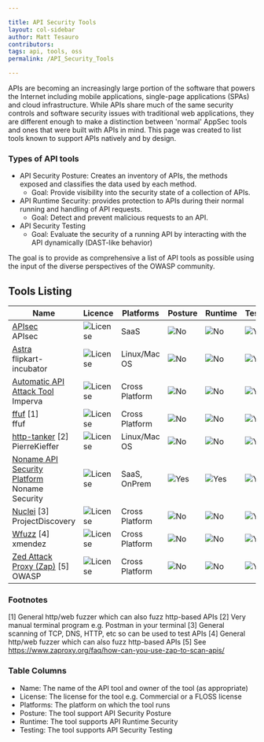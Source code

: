 ```yaml
---

title: API Security Tools
layout: col-sidebar
author: Matt Tesauro
contributors:
tags: api, tools, oss
permalink: /API_Security_Tools

---
```


APIs are becoming an increasingly large portion of the software that powers the Internet including mobile applications, single-page applications (SPAs) and cloud infrastructure. While APIs share much of the same security controls and software security issues with traditional web applications, they are different enough to make a distinction between 'normal' AppSec tools and ones that were built with APIs in mind.  This page was created to list tools known to support APIs natively and by design.

### Types of API tools

* API Security Posture: Creates an inventory of APIs, the methods exposed and classifies the data used by each method.
  * Goal: Provide visibility into the security state of a collection of APIs.
* API Runtime Security: provides protection to APIs during their normal running and handling of API requests.
  * Goal: Detect and prevent malicious requests to an API.
* API Security Testing
  * Goal: Evaluate the security of a running API by interacting with the API dynamically (DAST-like behavior)

The goal is to provide as comprehensive a list of API tools as possible using the input of the diverse perspectives of the OWASP community.

## Tools Listing

| Name                                               | Licence                                                                               | Platforms      | Posture                                                            | Runtime                                                            | Testing                                                            |
| ----                                               | ----                                                                                  | ----           | ----                                                               | ----                                                               | ----                                                               |
| [APIsec]</br>APIsec                                | ![License](https://img.shields.io/badge/License-Commercial-9cf.svg)                   | SaaS           | ![No](https://img.shields.io/badge/Supported-No-red.svg)           | ![No](https://img.shields.io/badge/Supported-No-red.svg)           | ![Yes](https://img.shields.io/badge/Supported-Yes-brightgreen.svg) |
| [Astra]</br>flipkart-incubator                     | ![License](https://img.shields.io/badge/license-Apache%202-4EB1BA.svg)                | Linux/Mac OS   | ![No](https://img.shields.io/badge/Supported-No-red.svg)           | ![No](https://img.shields.io/badge/Supported-No-red.svg)           | ![Yes](https://img.shields.io/badge/Supported-Yes-brightgreen.svg) |
| [Automatic API Attack Tool]</br>Imperva            | ![License](https://img.shields.io/badge/license-MIT-4EB1BA.svg)                       | Cross Platform | ![No](https://img.shields.io/badge/Supported-No-red.svg)           | ![No](https://img.shields.io/badge/Supported-No-red.svg)           | ![Yes](https://img.shields.io/badge/Supported-Yes-brightgreen.svg) |
| [ffuf] [1]</br>ffuf                                | ![License](https://img.shields.io/badge/license-MIT-4EB1BA.svg)                       | Cross Platform | ![No](https://img.shields.io/badge/Supported-No-red.svg)           | ![No](https://img.shields.io/badge/Supported-No-red.svg)           | ![Yes](https://img.shields.io/badge/Supported-Yes-brightgreen.svg) |
| [http-tanker] [2]</br>PierreKieffer                | ![License](https://img.shields.io/badge/license-BSD--2--Clause-4EB1BA.svg)            | Linux/Mac OS   | ![No](https://img.shields.io/badge/Supported-No-red.svg)           | ![No](https://img.shields.io/badge/Supported-No-red.svg)           | ![Yes](https://img.shields.io/badge/Supported-Yes-brightgreen.svg) |
| [Noname API Security Platform]</br>Noname Security | ![License](https://img.shields.io/badge/License-Commercial-9cf.svg)                   | SaaS, OnPrem   | ![Yes](https://img.shields.io/badge/Supported-Yes-brightgreen.svg) | ![Yes](https://img.shields.io/badge/Supported-Yes-brightgreen.svg) | ![Yes](https://img.shields.io/badge/Supported-Yes-brightgreen.svg) |
| [Nuclei] [3]</br>ProjectDiscovery                  | ![License](https://img.shields.io/badge/license-MIT-4EB1BA.svg)                       | Cross Platform | ![No](https://img.shields.io/badge/Supported-No-red.svg)           | ![No](https://img.shields.io/badge/Supported-No-red.svg)           | ![Yes](https://img.shields.io/badge/Supported-Yes-brightgreen.svg) |
| [Wfuzz] [4]</br>xmendez                            | ![License](https://img.shields.io/badge/license-GPL--2.0-4EB1BA.svg)                  | Cross Platform | ![No](https://img.shields.io/badge/Supported-No-red.svg)           | ![No](https://img.shields.io/badge/Supported-No-red.svg)           | ![Yes](https://img.shields.io/badge/Supported-Yes-brightgreen.svg) |
| [Zed Attack Proxy (Zap)] [5]</br>OWASP             | ![License](https://img.shields.io/badge/license-Apache%202-4EB1BA.svg)                | Cross Platform | ![No](https://img.shields.io/badge/Supported-No-red.svg)           | ![No](https://img.shields.io/badge/Supported-No-red.svg)           | ![Yes](https://img.shields.io/badge/Supported-Yes-brightgreen.svg) |


[APIsec]: https://www.apisec.ai/
[Astra]: https://github.com/flipkart-incubator/Astra
[Automatic API Attack Tool]: https://github.com/imperva/automatic-api-attack-tool
[ffuf]: https://github.com/ffuf/ffuf
[http-tanker]: https://github.com/PierreKieffer/http-tanker
[Noname API Security Platform]: https://nonamesecurity.com/platform
[Nuclei]: https://github.com/projectdiscovery/nuclei
[Wfuzz]: https://github.com/xmendez/wfuzz
[Zed Attack Proxy (ZAP)]: https://www.zaproxy.org/

### Footnotes

[1] General http/web fuzzer which can also fuzz http-based APIs
[2] Very manual terminal program e.g. Postman in your terminal
[3] General scanning of TCP, DNS, HTTP, etc so can be used to test APIs
[4] General http/web fuzzer which can also fuzz http-based APIs
[5] See https://www.zaproxy.org/faq/how-can-you-use-zap-to-scan-apis/

### Table Columns

* Name: The name of the API tool and owner of the tool (as appropriate)
* License: The license for the tool e.g. Commercial or a FLOSS license
* Platforms: The platform on which the tool runs
* Posture: The tool support API Security Posture
* Runtime: The tool supports API Runtime Security
* Testing: The tool supports API Security Testing

